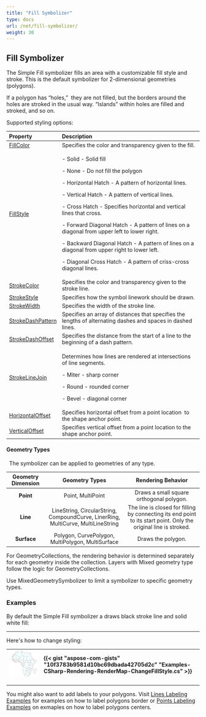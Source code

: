 ```yaml
---
title: "Fill Symbolizer"
type: docs
url: /net/fill-symbolizer/
weight: 30
---
```


## **Fill Symbolizer**
The Simple Fill symbolizer fills an area with a customizable fill style and stroke. This is the default symbolizer for 2-dimensional geometries (polygons). 

If a polygon has “holes,”  they are not filled, but the borders around the holes are stroked in the usual way. “Islands” within holes are filled and stroked, and so on.

Supported styling options:

|**Property**|**Description**|
| :- | :- |
|[FillColor](https://apireference.aspose.com/gis/net/aspose.gis.rendering.symbolizers/simplefill/properties/fillcolor)|Specifies the color and transparency given to the fill.|
|[FillStyle](https://apireference.aspose.com/gis/net/aspose.gis.rendering.symbolizers/simplefill/properties/fillstyle)|<p>- Solid - Solid fill</p><p>- None - Do not fill the polygon</p><p>- Horizontal Hatch - A pattern of horizontal lines.</p><p>- Vertical Hatch - A pattern of vertical lines.</p><p>- Cross Hatch - Specifies horizontal and vertical lines that cross.</p><p>- Forward Diagonal Hatch - A pattern of lines on a diagonal from upper left to lower right.</p><p>- Backward Diagonal Hatch - A pattern of lines on a diagonal from upper right to lower left.</p><p>- Diagonal Cross Hatch - A pattern of criss-cross diagonal lines.</p>|
|[StrokeColor](https://apireference.aspose.com/gis/net/aspose.gis.rendering.symbolizers/simplefill/properties/strokecolor)|Specifies the color and transparency given to the stroke line.|
|[StrokeStyle](https://apireference.aspose.com/gis/net/aspose.gis.rendering.symbolizers/simplefill/properties/strokestyle)|Specifies how the symbol linework should be drawn.|
|[StrokeWidth](https://apireference.aspose.com/gis/net/aspose.gis.rendering.symbolizers/simplefill/properties/strokewidth)|Specifies the width of the stroke line.|
|[StrokeDashPattern](https://apireference.aspose.com/gis/net/aspose.gis.rendering.symbolizers/simplefill/properties/strokedashpattern)|Specifies an array of distances that specifies the lengths of alternating dashes and spaces in dashed lines.|
|[StrokeDashOffset](https://apireference.aspose.com/gis/net/aspose.gis.rendering.symbolizers/simplefill/properties/strokedashoffset)|Specifies the distance from the start of a line to the beginning of a dash pattern.|
|[StrokeLineJoin](https://apireference.aspose.com/gis/net/aspose.gis.rendering.symbolizers/simplefill/properties/strokelinejoin)|<p>Determines how lines are rendered at intersections of line segments.</p><p>- Miter - sharp corner</p><p>- Round - rounded corner</p><p>- Bevel - diagonal corner</p>|
|[HorizontalOffset](https://apireference.aspose.com/gis/net/aspose.gis.rendering.symbolizers/simplefill/properties/horizontaloffset)|Specifies horizontal offset from a point location  to the shape anchor point.|
|[VerticalOffset](https://apireference.aspose.com/gis/net/aspose.gis.rendering.symbolizers/simplefill/properties/verticaloffset)|Specifies vertical offset from a point location to the shape anchor point.|
#### **Geometry Types**
` `The symbolizer can be applied to geometries of any type.

|**Geometry Dimension**|**Geometry Types**|**Rendering Behavior**|
| :-: | :-: | :-: |
|**Point**|Point, MultiPoint|Draws a small square orthogonal polygon.|
|**Line**|LineString, CircularString, CompoundCurve, LinerRing, MultiCurve, MultiLineString|The line is closed for filling by connecting its end point to its start point. Only the original line is stroked.|
|**Surface**|Polygon, CurvePolygon, MultiPolygon, MultiSurface|Draws the polygon.|


For GeometryCollections, the rendering behavior is determined separately for each geometry inside the collection. Layers with Mixed geometry type follow the logic for GeometryCollections.

Use MixedGeometrySymbolizer to limit a symbolizer to specific geometry types.

### **Examples**
By default the Simple Fill symbolizer a draws black stroke line and solid white fill:







-----
Here's how to change styling:



|![todo:image_alt_text](fill-symbolizer_1.png)|{{< gist "aspose-com-gists" "10f3783b9581d10bc69dbada42705d2c" "Examples-CSharp-Rendering-RenderMap-ChangeFillStyle.cs" >}}|
| :- | :- |


-----
You might also want to add labels to your polygons. Visit [Lines Labeling Examples](/gis/net/simple-labeling/#simplelabeling-lineslabelingexamples) for examples on how to label polygons border or [Points Labeling Examples](/gis/net/simple-labeling/#simplelabeling-pointslabelingexamples) on exmaples on how to label polygons centers.
